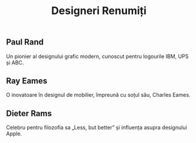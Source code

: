 <!DOCTYPE html>
<html lang="ro">
<head>
    <meta charset="UTF-8">
    <meta name="viewport" content="width=device-width, initial-scale=1.0">
    <title>Designeri Renumiți</title>
    <link rel="stylesheet" href="style.css">
</head>
<body>
    <header>
        <h1>Designeri Renumiți</h1>
    </header>
    <section class="designers">
        <div class="designer">
            <h2>Paul Rand</h2>
            <p>Un pionier al designului grafic modern, cunoscut pentru logourile IBM, UPS și ABC.</p>
        </div>
        <div class="designer">
            <h2>Ray Eames</h2>
            <p>O inovatoare în designul de mobilier, împreună cu soțul său, Charles Eames.</p>
        </div>
        <div class="designer">
            <h2>Dieter Rams</h2>
            <p>Celebru pentru filozofia sa „Less, but better” și influența asupra designului Apple.</p>
        </div>
    </section>
</body>
</html>
